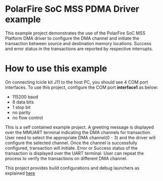 # PolarFire SoC MSS PDMA Driver example

This example project demonstrates the use of the PolarFire SoC MSS Platform
DMA driver to configure the DMA channel and initiate the transaction between
source and destination memory locations.
Success and error status in the transactions are reported by respective
interrupts.

# How to use this example
On connecting Icicle kit J11 to the host PC, you should see 4 COM port interfaces.
To use this project, configure the COM port **interface1** as below:
 - 115200 baud
 - 8 data bits
 - 1 stop bit
 - no parity
 - no flow control

This is a self contained example project. A greeting message is displayed
over the MMUART terminal indicating the  DMA channels for transaction.
User need to select the appropriate DMA channel(0 - 3) and the driver will
configure the selected channel. Once the channel is successfully configured,
transaction will initiate. Error or Success status of the transaction is
displayed over the UART terminal.
User can repeat the process to verify the transactions on different DMA channel.

This project provides build configurations and debug launchers as explained
[here](https://github.com/polarfire-soc/polarfire-soc-bare-metal-examples/blob/main/README.md)
